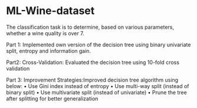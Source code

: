 # ML-Wine-dataset
The classification task is to determine, based on various parameters, whether a wine quality is over 7.


Part 1: Implemented own version of the decision tree using binary univariate split, entropy and information gain.

Part2:  Cross-Validation: Evaluated the decision tree using 10-fold cross validation

Part 3: Improvement Strategies:Improved decision tree algorithm using below:
• Use Gini index instead of entropy
• Use multi-way split (instead of binary split)
• Use multivariate split (instead of univariate)
• Prune the tree after splitting for better generalization
